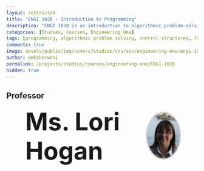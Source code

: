 ```yaml
---
layout: restricted
title: "ENGI 1020 - Introduction to Programming"
description: "ENGI 1020 is an introduction to algorithmic problem-solving techniques and computer programming, including basic program control structures (sequence, call, branch, loop) and data representations, functional decomposition, and design by contract. Exercises and examples are drawn from a variety of engineering disciplines and are implemented using a standard modern programming language."
categories: [Studies, Courses, Engineering One]
tags: [programming, algorithmic problem solving, control structures, functional decomposition, design by contract, modern programming language]
comments: true
image: assets/public/img/covers/studies/courses/engineering-one/engi-1020-cover.png
author: wmksherwani
permalink: /projects/studies/courses/engineering-one/ENGI-1020
hidden: true
---
```


## Professor

<html lang="en">
<head>
    <meta charset="UTF-8">
    <meta name="viewport" content="width=device-width, initial-scale=1.0">
</head>
<div id="name-wrapper" style="margin: 0;">
    <div style="display: flex; justify-content: space-between; align-items: center; padding: 0 50px;">
        <div style="font-size: 4rem; font-weight: bold;">Ms. Lori Hogan</div>
        <div>
            <img src="assets/public/img/people/Lori Hogan.png" alt="Lori Hogan" 
                 style="width: 120px; height: 120px; object-fit: cover; border-radius: 50%; border: 3px solid #ccc;">
        </div>
    </div>
</div>
</html>

<!-- <html lang="en">
<head>
    <meta charset="UTF-8">
    <meta name="viewport" content="width=device-width, initial-scale=1.0">
    <title>Star Rating</title>
    <link href="https://cdnjs.cloudflare.com/ajax/libs/font-awesome/6.0.0-beta3/css/all.min.css" rel="stylesheet">
</head>
<div id="star-wrapper" style="margin: 0; display: flex; justify-content: center; align-items: center;">
    <div style="display: flex; justify-content: center; align-items: center; font-size: 50px;">
        <i class="fas fa-star" style="color: gold;"></i>
        <i class="fas fa-star" style="color: gold;"></i>
        <i class="fas fa-star" style="color: gold;"></i>
        <i class="fas fa-star" style="color: gold;"></i>
        <i class="fas fa-star" style="color: gold;"></i>
    </div>
</div>
</html> -->
